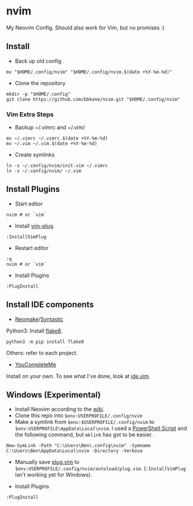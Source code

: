 # nvim
My Neovim Config. Should also work for Vim, but no promises :)

## Install

- Back up old config

```
mv "$HOME/.config/nvim" "$HOME/.config/nvim.$(date +%Y-%m-%d)"
```

- Clone the repository

```
mkdir -p "$HOME/.config"
git clone https://github.com/bbkane/nvim.git "$HOME/.config/nvim"
```

### Vim Extra Steps

- Backup ~/.vimrc and ~/.vim/

```
mv ~/.vimrc ~/.vimrc.$(date +%Y-%m-%d)
mv ~/.vim ~/.vim.$(date +%Y-%m-%d)
```

- Create symlinks

```
ln -s ~/.config/nvim/init.vim ~/.vimrc
ln -s ~/.config/nvim/ ~/.vim
```

## Install Plugins

- Start editor

```
nvim # or `vim`
```

- Install [vim-plug](https://github.com/junegunn/vim-plug).

```
:InstallVimPlug
```

- Restart editor

```
:q
nvim # or `vim`
```

- Install Plugins

```
:PlugInstall
```

## Install IDE components

- [Neomake](https://github.com/neomake/neomake)/[Syntastic](https://github.com/scrooloose/syntastic)

Python3: Install [flake8](http://flake8.pycqa.org/en/latest/).

```
python3 -m pip install flake8
```

Others: refer to each project.

- [YouCompleteMe](https://github.com/Valloric/YouCompleteMe/issues)

Install on your own. To see what I've done, look at [ide.vim](ide.vim).

## Windows (Experimental)

- Install Neovim according to the [wiki](https://github.com/neovim/neovim/wiki/Installing-Neovim#windows).
- Clone this repo into `$env:USERPROFILE/.config/nvim`
- Make a symlink from `$env:$USERPROFILE/.config/nvim` to `$env:USERPROFILE\AppData\Local\nvim`. I used a [PowerShell Script](https://learn-powershell.net/2013/07/16/creating-a-symbolic-link-using-powershell/) and the following command, but `mklink` has got to be easier.

```
New-SymLink -Path "C:\Users\Ben\.config\nvim" -Symname C:\Users\Ben\AppData\Local\nvim -Directory -Verbose
```

- Manually save [plug.vim](https://raw.githubusercontent.com/junegunn/vim-plug/master/plug.vim) to `$env:USERPROFILE/.config/nvim/autoload/plug.vim`. (`:InstallVimPlug` isn't working yet for Windows).

- Install Plugins

```
:PlugInstall
```

